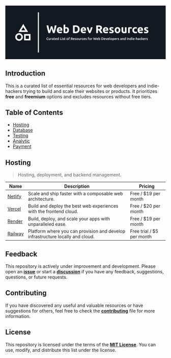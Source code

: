 ![Web Dev Resources](./banner.png)

## Introduction

This is a curated list of essential resources for web developers and indie-hackers trying
to build and scale their websites or products. It prioritizes **free** and **freemium**
options and excludes resources without free tiers.

## Table of Contents

-  [Hosting](#-hosting)
-  [Database](#-database)
-  [Testing](#-testing)
-  [Analytic](#-analytic)
-  [Payment](#-payment)

## Hosting

> Hosting, deployment, and backend management.

| Name                           | Description                                                                    | Pricing                   |
| ------------------------------ | ------------------------------------------------------------------------------ | ------------------------- |
| [Netlify](https://netlify.com) | Scale and ship faster with a composable web architecture.                      | Free / $19 per month      |
| [Vercel](https://vercel.com)   | Build and deploy the best web experiences with the frontend cloud.             | Free / $20 per month      |
| [Render](https://render.com)   | Build, deploy, and scale your apps with unparalleled ease.                     | Free / $19 per month      |
| [Railway](https://railway.app) | Platform where you can provision and develop infrastructure locally and cloud. | Free trial / $5 per month |

## Feedback

This repository is actively under improvement and development.
Please open an [**issue**](https://github.com/syahrizaldev/webdev-resources/issues)
or start a [**discussion**](https://github.com/syahrizaldev/webdev-resources/discussions)
if you have any feedback, suggestions, questions, or future requests.

## Contributing

If you have discovered any useful and valuable resources or have suggestions for others,
feel free to check the [**contributing**](./contributing.md) file for more information.

## License

This repository is licensed under the terms of the [**MIT License**](./license).
You can use, modify, and distribute this list under the license.
